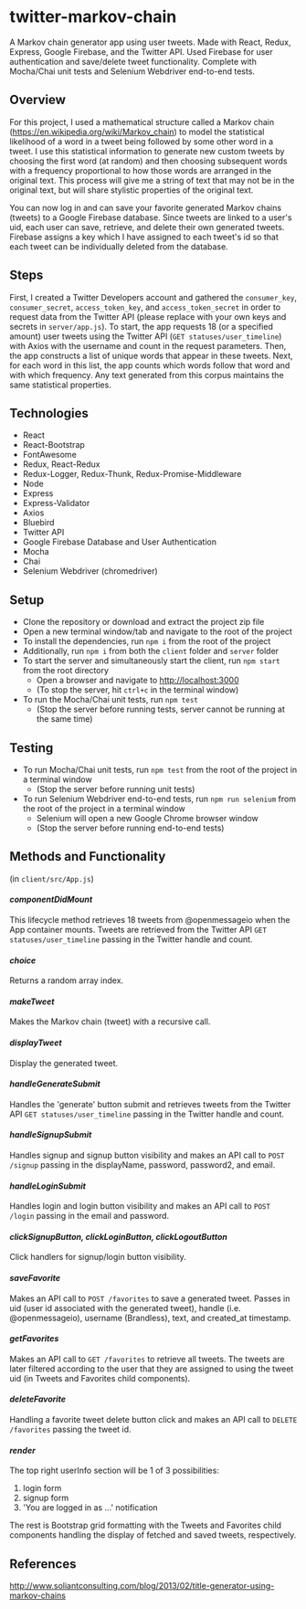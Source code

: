 # twitter-markov-chain
A Markov chain generator app using user tweets. Made with React, Redux, Express, Google Firebase, and the Twitter API. Used Firebase for user authentication and save/delete tweet functionality. Complete with Mocha/Chai unit tests and Selenium Webdriver end-to-end tests.

## Overview  

For this project, I used a mathematical structure called a Markov chain (https://en.wikipedia.org/wiki/Markov_chain) to model the statistical likelihood of a word in a tweet being followed by some other word in a tweet. I use this statistical information to generate new custom tweets by choosing the first word (at random) and then choosing subsequent words with a frequency proportional to how those words are arranged in the original text. This process will give me a string of text that may not be in the original text, but will share stylistic properties of the original text.

You can now log in and can save your favorite generated Markov chains (tweets) to a Google Firebase database. Since tweets are linked to a user's uid, each user can save, retrieve, and delete their own generated tweets. Firebase assigns a key which I have assigned to each tweet's id so that each tweet can be individually deleted from the database.

## Steps

First, I created a Twitter Developers account and gathered the `consumer_key`, `consumer_secret`, `access_token_key`, and `access_token_secret` in order to request data from the Twitter API (please replace with your own keys and secrets in `server/app.js`). To start, the app requests 18 (or a specified amount) user tweets using the Twitter API (`GET statuses/user_timeline`) with Axios with the username and count in the request parameters. Then, the app constructs a list of unique words that appear in these tweets. Next, for each word in this list, the app counts which words follow that word and with which frequency. Any text generated from this corpus maintains the same statistical properties.

## Technologies  

- React
- React-Bootstrap
- FontAwesome
- Redux, React-Redux
- Redux-Logger, Redux-Thunk, Redux-Promise-Middleware
- Node
- Express
- Express-Validator
- Axios
- Bluebird
- Twitter API
- Google Firebase Database and User Authentication
- Mocha
- Chai
- Selenium Webdriver (chromedriver)

## Setup  

- Clone the repository or download and extract the project zip file
- Open a new terminal window/tab and navigate to the root of the project
- To install the dependencies, run `npm i` from the root of the project
- Additionally, run `npm i` from both the `client` folder and `server` folder
- To start the server and simultaneously start the client, run `npm start` from the root directory
    - Open a browser and navigate to [http://localhost:3000](http://localhost:3000)
    - (To stop the server, hit `ctrl+c` in the terminal window)
- To run the Mocha/Chai unit tests, run `npm test`
    - (Stop the server before running tests, server cannot be running at the same time)

## Testing
- To run Mocha/Chai unit tests, run `npm test` from the root of the project in a terminal window
    - (Stop the server before running unit tests)
- To run Selenium Webdriver end-to-end tests, run `npm run selenium` from the root of the project in a terminal window
    - Selenium will open a new Google Chrome browser window
    - (Stop the server before running end-to-end tests)

## Methods and Functionality
(in `client/src/App.js`)

#### *componentDidMount*   
This lifecycle method retrieves 18 tweets from @openmessageio when the App container mounts. Tweets are retrieved from the Twitter API `GET statuses/user_timeline` passing in the Twitter handle and count.

#### *choice*   
Returns a random array index.

#### *makeTweet*   
Makes the Markov chain (tweet) with a recursive call.

#### *displayTweet*   
Display the generated tweet.  

#### *handleGenerateSubmit*    
Handles the 'generate' button submit and retrieves tweets from the Twitter API `GET statuses/user_timeline` passing in the Twitter handle and count.  

#### *handleSignupSubmit*  
Handles signup and signup button visibility and makes an API call to `POST /signup` passing in the displayName, password, password2, and email.

#### *handleLoginSubmit*  
Handles login and login button visibility and makes an API call to `POST /login` passing in the email and password.

#### *clickSignupButton, clickLoginButton, clickLogoutButton*  
Click handlers for signup/login button visibility.

#### *saveFavorite*  
Makes an API call to `POST /favorites` to save a generated tweet. Passes in uid (user id associated with the generated tweet), handle (i.e. @openmessageio), username (Brandless), text, and created_at timestamp.

#### *getFavorites*  
Makes an API call to `GET /favorites` to retrieve all tweets. The tweets are later filtered according to the user that they are assigned to using the tweet uid (in Tweets and Favorites child components).  

#### *deleteFavorite*  
Handling a favorite tweet delete button click and makes an API call to `DELETE /favorites` passing the tweet id.

#### *render*  
The top right userInfo section will be 1 of 3 possibilities:  
1. login form  
2. signup form  
3. 'You are logged in as ...' notification  

The rest is Bootstrap grid formatting with the Tweets and Favorites child components handling the display of fetched and saved tweets, respectively.

## References  
http://www.soliantconsulting.com/blog/2013/02/title-generator-using-markov-chains
